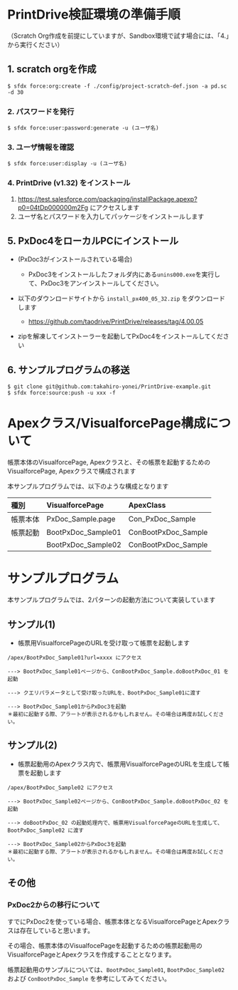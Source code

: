 # PrintDrive検証環境の準備手順

（Scratch Org作成を前提にしていますが、Sandbox環境で試す場合には、「4.」から実行ください）

## 1. scratch orgを作成

```
$ sfdx force:org:create -f ./config/project-scratch-def.json -a pd.sc -d 30
```

### 2. パスワードを発行

```
$ sfdx force:user:password:generate -u (ユーザ名)
```

### 3. ユーザ情報を確認

```
$ sfdx force:user:display -u (ユーザ名)
```

### 4. PrintDrive (v1.32) をインストール

1. https://test.salesforce.com/packaging/installPackage.apexp?p0=04tDp000000m2Fg にアクセスします
2. ユーザ名とパスワードを入力してパッケージをインストールします


## 5. PxDoc4をローカルPCにインストール

* (PxDoc3がインストールされている場合)
    * PxDoc3をインストールしたフォルダ内にある`unins000.exe`を実行して、PxDoc3をアンインストールしてください。

* 以下のダウンロードサイトから `install_px400_05_32.zip` をダウンロードします
    * https://github.com/taodrive/PrintDrive/releases/tag/4.00.05
* zipを解凍してインストーラーを起動してPxDoc4をインストールしてください

## 6. サンプルプログラムの移送

```
$ git clone git@github.com:takahiro-yonei/PrintDrive-example.git
$ sfdx force:source:push -u xxx -f
```


# Apexクラス/VisualforcePage構成について

帳票本体のVisualforcePage, Apexクラスと、その帳票を起動するためのVisualforcePage, Apexクラスで構成されます

本サンプルプログラムでは、以下のような構成となります

|種別|VisualforcePage|ApexClass|
|:--|:--|:--|
|帳票本体|PxDoc_Sample.page|Con_PxDoc_Sample|
|帳票起動|BootPxDoc_Sample01|ConBootPxDoc_Sample|
||BootPxDoc_Sample02|ConBootPxDoc_Sample|

# サンプルプログラム

本サンプルプログラムでは、2パターンの起動方法について実装しています

## サンプル(1)

* 帳票用VisualforcePageのURLを受け取って帳票を起動します

```
/apex/BootPxDoc_Sample01?url=xxxx にアクセス

---> BootPxDoc_Sample01ページから、ConBootPxDoc_Sample.doBootPxDoc_01 を起動

---> クエリパラメータとして受け取ったURLを、BootPxDoc_Sample01に渡す

---> BootPxDoc_Sample01からPxDoc3を起動
＊最初に起動する際、アラートが表示されるかもしれません。その場合は再度お試しください。
```

## サンプル(2)

* 帳票起動用のApexクラス内で、帳票用VisualforcePageのURLを生成して帳票を起動します

```
/apex/BootPxDoc_Sample02 にアクセス

---> BootPxDoc_Sample02ページから、ConBootPxDoc_Sample.doBootPxDoc_02 を起動

---> doBootPxDoc_02 の起動処理内で、帳票用VisualforcePageのURLを生成して、BootPxDoc_Sample02 に渡す

---> BootPxDoc_Sample02からPxDoc3を起動
＊最初に起動する際、アラートが表示されるかもしれません。その場合は再度お試しください。
```

## その他

### PxDoc2からの移行について

すでにPxDoc2を使っている場合、帳票本体となるVisualforcePageとApexクラスは存在していると思います。

その場合、帳票本体のVisualfocePageを起動するための帳票起動用のVisualforcePageとApexクラスを作成することとなります。

帳票起動用のサンプルについては、`BootPxDoc_Sample01`, `BootPxDoc_Sample02` および `ConBootPxDoc_Sample` を参考にしてみてください。
